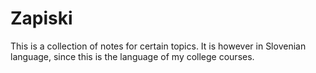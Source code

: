 # Zapiski

This is a collection of notes for certain topics.
It is however in Slovenian language, since this is the language of my college courses.

